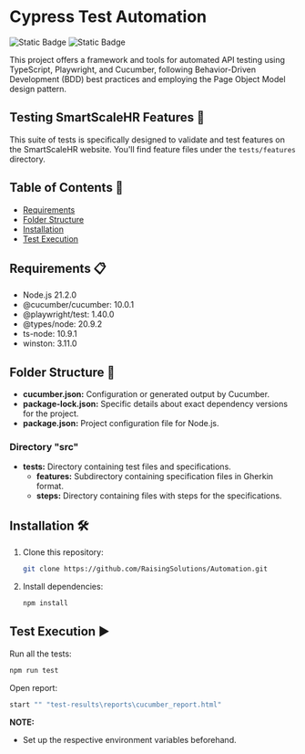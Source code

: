 # Cypress Test Automation
![Static Badge](https://img.shields.io/badge/Cypress-logo?style=for-the-badge&logo=cypress&logoColor=black&labelColor=green)
![Static Badge](https://img.shields.io/badge/Javascript-logo?style=for-the-badge&logo=javascript&logoColor=white&labelColor=rgb(49%2C%20120%2C%20198)&color=rgb(22%2C%2027%2C%2034))

This project offers a framework and tools for automated API testing using TypeScript, Playwright, and Cucumber, following Behavior-Driven Development (BDD) best practices and employing the Page Object Model design pattern.

## Testing SmartScaleHR Features 🧪

This suite of tests is specifically designed to validate and test features on the SmartScaleHR website. You'll find feature files under the `tests/features` directory.


## Table of Contents 📑
- [Requirements](#requirements)
- [Folder Structure](#folder-structure)
- [Installation](#installation)
- [Test Execution](#test-execution)


## <a id="requirements">Requirements 📋</a>

- Node.js 21.2.0
- @cucumber/cucumber: 10.0.1
- @playwright/test: 1.40.0
- @types/node: 20.9.2
- ts-node: 10.9.1
- winston: 3.11.0

## <a id="folder-structure">Folder Structure 📂</a>

- **cucumber.json:** Configuration or generated output by Cucumber.
- **package-lock.json:** Specific details about exact dependency versions for the project.
- **package.json:** Project configuration file for Node.js.

### Directory "src"


- **tests:** Directory containing test files and specifications.
  - **features:** Subdirectory containing specification files in Gherkin format.
  - **steps:** Directory containing files with steps for the specifications.



## <a id="installation">Installation 🛠️</a>

1. Clone this repository:

    ```bash
    git clone https://github.com/RaisingSolutions/Automation.git
    ```

2. Install dependencies:

    ```bash
    npm install
    ```


## <a id="test-execution">Test Execution ▶️</a>

Run all the tests:

```bash
npm run test
```

Open report:

```bash
start "" "test-results\reports\cucumber_report.html"
```

**NOTE:**

- Set up the respective environment variables beforehand.

